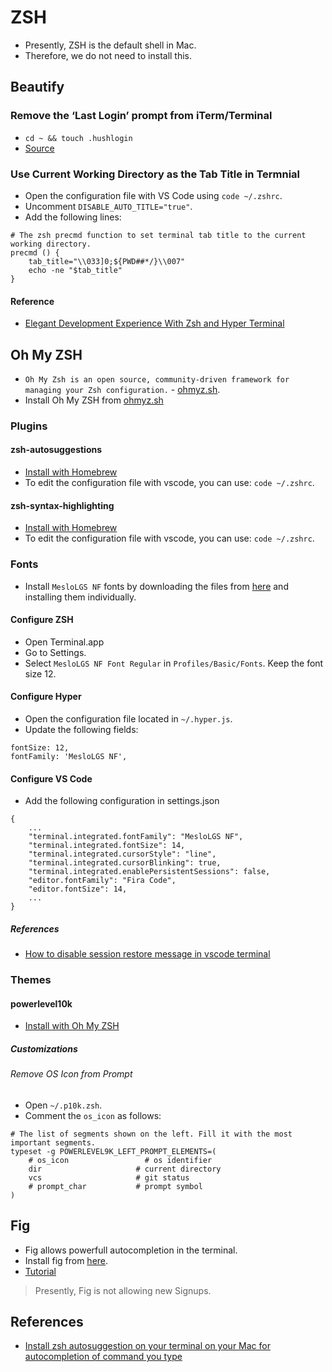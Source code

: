# ZSH

* Presently, ZSH is the default shell in Mac.
* Therefore, we do not need to install this.

## Beautify

### Remove the ‘Last Login’ prompt from iTerm/Terminal

* `cd ~ && touch .hushlogin`
* [Source](https://medium.com/macoclock/how-to-remove-the-last-login-prompt-from-iterm-terminal-on-macos-8d70dea0f2e)

### Use Current Working Directory as the Tab Title in Termnial

* Open the configuration file with VS Code using `code ~/.zshrc`.
* Uncomment `DISABLE_AUTO_TITLE="true"`.
* Add the following lines:

```
# The zsh precmd function to set terminal tab title to the current working directory.
precmd () {
    tab_title="\\033]0;${PWD##*/}\\007"
    echo -ne "$tab_title"
}
```

#### Reference

* [Elegant Development Experience With Zsh and Hyper Terminal](https://robertcooper.me/post/elegant-development-experience-with-zsh-and-hyper-terminal)

## Oh My ZSH

* `Oh My Zsh is an open source, community-driven framework for managing your Zsh configuration.` - [ohmyz.sh](https://ohmyz.sh/).
* Install Oh My ZSH from [ohmyz.sh](https://ohmyz.sh/)

### Plugins

#### zsh-autosuggestions

* [Install with Homebrew](https://github.com/zsh-users/zsh-autosuggestions/blob/master/INSTALL.md#homebrew)
* To edit the configuration file with vscode, you can use: `code ~/.zshrc`.

#### zsh-syntax-highlighting

* [Install with Homebrew](https://github.com/zsh-users/zsh-syntax-highlighting/blob/master/INSTALL.md#using-packages)
* To edit the configuration file with vscode, you can use: `code ~/.zshrc`.

### Fonts

* Install `MesloLGS NF` fonts by downloading the files from [here](https://github.com/romkatv/powerlevel10k#manual-font-installation) and installing them individually.

#### Configure ZSH

* Open Terminal.app
* Go to Settings.
* Select `MesloLGS NF Font Regular` in `Profiles/Basic/Fonts`. Keep the font size 12.

#### Configure Hyper

* Open the configuration file located in `~/.hyper.js`.
* Update the following fields:

```
fontSize: 12,
fontFamily: 'MesloLGS NF',
```

#### Configure VS Code

* Add the following configuration in settings.json

```
{
    ...
    "terminal.integrated.fontFamily": "MesloLGS NF",
    "terminal.integrated.fontSize": 14,
    "terminal.integrated.cursorStyle": "line",
    "terminal.integrated.cursorBlinking": true,
    "terminal.integrated.enablePersistentSessions": false,
    "editor.fontFamily": "Fira Code",
    "editor.fontSize": 14,
    ...
}
```

##### References

* [How to disable session restore message in vscode terminal](https://stackoverflow.com/questions/70285159/how-to-disable-session-restore-message-in-vscode-terminal)

### Themes

#### powerlevel10k

* [Install with Oh My ZSH](https://github.com/romkatv/powerlevel10k#oh-my-zsh)

##### Customizations

###### Remove OS Icon from Prompt

* Open `~/.p10k.zsh`.
* Comment the `os_icon` as follows:

```
# The list of segments shown on the left. Fill it with the most important segments.
typeset -g POWERLEVEL9K_LEFT_PROMPT_ELEMENTS=(
    # os_icon                 # os identifier
    dir                     # current directory
    vcs                     # git status
    # prompt_char           # prompt symbol
)
```

## Fig

* Fig allows powerfull autocompletion in the terminal.
* Install fig from [here](https://fig.io/).
* [Tutorial](https://youtu.be/QsXbY33EX9w?t=243)
> Presently, Fig is not allowing new Signups.

## References

* [Install zsh autosuggestion on your terminal on your Mac for autocompletion of command you type](https://youtu.be/Gj5BuFwGK6o)

